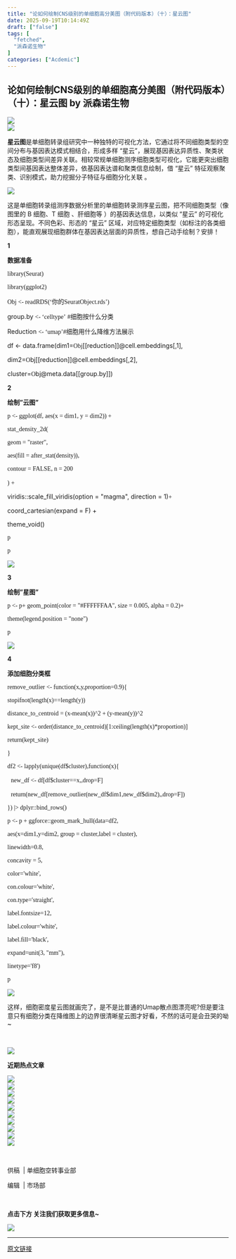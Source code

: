 ```yaml
---
title: "论如何绘制CNS级别的单细胞高分美图（附代码版本）（十）：星云图"
date: 2025-09-19T10:14:49Z
draft: ["false"]
tags: [
  "fetched",
  "派森诺生物"
]
categories: ["Acdemic"]
---
```

论如何绘制CNS级别的单细胞高分美图（附代码版本）（十）：星云图 by 派森诺生物
------
<div><section><section><section nodeleaf=""><img data-ratio="0.12301957129543337" data-s="300,640" data-src="https://mmbiz.qpic.cn/mmbiz_gif/wmcWF3Yo6oTSe7BCjBJf5YrFumvVK8jE7QEyNZj6JCnjVIMbfAShfOiaTe27gIPSyzldQvvYt0rFkqQuAYbzxyA/640?wx_fmt=gif" data-w="1073" src="https://mmbiz.qpic.cn/mmbiz_gif/wmcWF3Yo6oTSe7BCjBJf5YrFumvVK8jE7QEyNZj6JCnjVIMbfAShfOiaTe27gIPSyzldQvvYt0rFkqQuAYbzxyA/640?wx_fmt=gif"></section></section><section><section nodeleaf=""><img data-ratio="0.4255555555555556" data-s="300,640" data-src="https://mmbiz.qpic.cn/mmbiz_jpg/wmcWF3Yo6oRjjcnCMUjGEe2a2icibPHFda8AAgu5u3vkiauCicxSjh8XtZYGLqmNgLy7CudNl2fYLUziaGyibPRP2ZWg/640?wx_fmt=jpeg" data-w="900" src="https://mmbiz.qpic.cn/mmbiz_jpg/wmcWF3Yo6oRjjcnCMUjGEe2a2icibPHFda8AAgu5u3vkiauCicxSjh8XtZYGLqmNgLy7CudNl2fYLUziaGyibPRP2ZWg/640?wx_fmt=jpeg"></section></section><section><section><p><span><strong><span leaf="">星云图</span></strong></span><span leaf="">是单细胞转录组研究中一种独特的可视化方法，它通过将不同细胞类型的空间分布与基因表达模式相结合，形成多样 “星云”，展现基因表达异质性、聚类状态及细胞类型间差异关联。相较常规单细胞测序细胞类型可视化，它能更突出细胞类型间基因表达整体差异，依基因表达谱和聚类信息绘制，借 “星云” 特征观察聚类、识别模式，助力挖掘分子特征与细胞分化关联 。</span></p></section></section><section><section nodeleaf=""><img data-src="https://mmbiz.qpic.cn/mmbiz_png/wmcWF3Yo6oRjjcnCMUjGEe2a2icibPHFdaauDUuDrpjM0dCGc88cCgclMXMyIRXtHhicv5P7FNLTz3NnFAm9RQAww/640?wx_fmt=png" data-ratio="1" data-s="300,640" data-w="746" src="https://mmbiz.qpic.cn/mmbiz_png/wmcWF3Yo6oRjjcnCMUjGEe2a2icibPHFdaauDUuDrpjM0dCGc88cCgclMXMyIRXtHhicv5P7FNLTz3NnFAm9RQAww/640?wx_fmt=png"></section></section><section><section><p><span leaf="">这是单细胞转录组测序数据分析里的单细胞转录测序星云图，把不同细胞类型（像图里的 B 细胞、T 细胞 、肝细胞等 ）的基因表达信息，以类似 “星云” 的可视化形态呈现。</span><span><span leaf="">不同色彩、形态的 “星云” 区域，对应特定细胞类型（如标注的各类细胞），能直观展现细胞群体在基因表达层面的异质性，想自己动手绘制？安排！</span></span></p></section></section><section><section><section><section><p><strong><span leaf="">1</span></strong></p></section></section></section><section><section><section><section><section><p><strong><span leaf="">数据准备</span></strong></p></section></section></section></section></section></section><section><p><span><font face="Calibri"><span leaf="">library(</span></font></span><span><font face="Calibri"><span leaf="">Seurat</span></font></span><span><font face="Calibri"><span leaf="">)</span></font></span><span><p></p></span></p><p><span><font face="Calibri"><span leaf="">library(ggplot2)</span></font></span><span><p></p></span></p><p><span><font face="Calibri"><span leaf="">Obj &lt;- readRDS(</span></font></span><span><font face="Calibri"><span leaf="">‘</span></font></span><span><font face="宋体"><span leaf="">你的</span></font><font face="Calibri"><span leaf="">SeuratObject.rds</span></font></span><span><font face="Calibri"><span leaf="">’</span></font></span><span><font face="Calibri"><span leaf="">)</span></font></span><span><p></p></span></p><p><span><span leaf="">group.by</span></span><span><span leaf=""> </span><font face="Calibri"><span leaf="">&lt;- </span></font></span><span><font face="Calibri"><span leaf="">‘</span></font></span><span><font face="Calibri"><span leaf="">celltype</span></font></span><span><font face="Calibri"><span leaf="">’</span></font></span><span><span leaf=""> </span><font face="Calibri"><span leaf="">#</span></font><font face="宋体"><span leaf="">细胞按什么分类</span></font></span><span><p></p></span></p><p><span><span leaf="">Reduction</span></span><span><span leaf=""> </span><font face="Calibri"><span leaf="">&lt;- </span></font></span><span><font face="Calibri"><span leaf="">‘</span></font></span><span><font face="Calibri"><span leaf="">umap</span></font></span><span><font face="Calibri"><span leaf="">’</span></font></span><span><font face="Calibri"><span leaf="">#</span></font><font face="宋体"><span leaf="">细胞用什么降维方法展示</span></font></span><span><p></p></span></p><p><span><span leaf="">df &lt;- data.frame(dim1=</span></span><span><font face="Calibri"><span leaf="">Obj</span></font></span><span><span leaf="">[[reduction]]@cell.embeddings[,1],</span></span><span><p></p></span></p><p><span><span leaf="">dim2=</span></span><span><font face="Calibri"><span leaf="">O</span></font></span><span><span leaf="">bj[[reduction]]@cell.embeddings[,2],</span></span><span><p></p></span></p><p><span><span leaf="">cluster=</span></span><span><font face="Calibri"><span leaf="">O</span></font></span><span><span leaf="">bj@meta.data[[group.by]])</span></span></p></section><section><section><section><section><p><strong><span leaf="">2</span></strong></p></section></section></section><section><section><section><section><section><p><strong><span leaf="">绘制”云图”</span></strong></p></section></section></section></section></section></section><section><p><span><font face="Calibri"><span leaf="">p &lt;- ggplot(df, aes(x = dim1, y = dim2)) +</span></font></span><span><p></p></span></p><p><span><font face="Calibri"><span leaf="">stat_density_2d(</span></font></span><span><p></p></span></p><p><span><font face="Calibri"><span leaf="">geom = "raster",</span></font></span><span><p></p></span></p><p><span><font face="Calibri"><span leaf="">aes(fill = after_stat(density)),</span></font></span><span><p></p></span></p><p><span><font face="Calibri"><span leaf="">contour = FALSE, n = 200</span></font></span><span><p></p></span></p><p><span><font face="Calibri"><span leaf="">)</span></font></span><span><span leaf=""> </span><font face="Calibri"><span leaf="">+</span></font></span><span><p></p></span></p><p><span><span leaf="">viridis::scale_fill_viridis(option = "magma", direction = 1)</span></span><span><font face="Calibri"><span leaf="">+</span></font></span><span><p></p></span></p><p><span><span leaf="">coord_cartesian(expand = F) +</span></span><span><p></p></span></p><p><span><span leaf="">theme_void()</span></span><span><p></p></span></p><p><span><font face="Calibri"><span leaf="">p</span></font></span><span><p></p></span></p><p><span><font face="Calibri"><span leaf="">p</span></font></span></p></section><section><section nodeleaf=""><img data-src="https://mmbiz.qpic.cn/mmbiz_png/wmcWF3Yo6oRjjcnCMUjGEe2a2icibPHFdaUj7f2We3Q5qiciaumIbicRmS9h1icVz8nicaXfDJicPpQHvsgpHMaRANiaVLw/640?wx_fmt=png" data-ratio="1.0318949343339587" data-s="300,640" data-w="533" src="https://mmbiz.qpic.cn/mmbiz_png/wmcWF3Yo6oRjjcnCMUjGEe2a2icibPHFdaUj7f2We3Q5qiciaumIbicRmS9h1icVz8nicaXfDJicPpQHvsgpHMaRANiaVLw/640?wx_fmt=png"></section></section><section><section><section><section><p><strong><span leaf="">3</span></strong></p></section></section></section><section><section><section><section><section><p><strong><span leaf="">绘制”星图”</span></strong></p></section></section></section></section></section></section><section><p><span><font face="Calibri"><span leaf="">p &lt;- </span></font></span><span><font face="Calibri"><span leaf="">p</span></font></span><span><font face="Calibri"><span leaf="">+ geom_point(color = "#FFFFFFAA", size = 0.00</span></font></span><span><font face="Calibri"><span leaf="">5</span></font></span><span><font face="Calibri"><span leaf="">, alpha = 0.2)</span></font></span><span><font face="Calibri"><span leaf="">+</span></font></span><span><p></p></span></p><p><span><font face="Calibri"><span leaf="">theme(legend.position = "none")</span></font></span><span><p></p></span></p><p><span><font face="Calibri"><span leaf="">p</span></font></span></p></section><section><section nodeleaf=""><img data-src="https://mmbiz.qpic.cn/mmbiz_png/wmcWF3Yo6oRjjcnCMUjGEe2a2icibPHFdacpbJS6WKyd5MLBRwaexg925NXkiblCZRrXlP8yluBaSeNbMicXiczKhAg/640?wx_fmt=png" data-ratio="1.031954887218045" data-s="300,640" data-w="532" src="https://mmbiz.qpic.cn/mmbiz_png/wmcWF3Yo6oRjjcnCMUjGEe2a2icibPHFdacpbJS6WKyd5MLBRwaexg925NXkiblCZRrXlP8yluBaSeNbMicXiczKhAg/640?wx_fmt=png"></section></section><section><section><section><section><p><strong><span leaf="">4</span></strong></p></section></section></section><section><section><section><section><section><p><strong><span leaf="">添加细胞分类框</span></strong></p></section></section></section></section></section></section><section><p><span><font face="Calibri"><span leaf="">remove_outlier &lt;- function(x,y,proportion=0.9){</span></font></span><span><p></p></span></p><p><span><font face="Calibri"><span leaf="">stopifnot(length(x)==length(y))</span></font></span><span><p></p></span></p><p><span><font face="Calibri"><span leaf="">distance_to_centroid = (x-mean(x))^2 + (y-mean(y))^2</span></font></span><span><p></p></span></p><p><span><font face="Calibri"><span leaf="">kept_site &lt;- order(distance_to_centroid)[1:ceiling(length(x)*proportion)]</span></font></span><span><p></p></span></p><p><span><font face="Calibri"><span leaf="">return(kept_site)</span></font></span><span><p></p></span></p><p><span><font face="Calibri"><span leaf="">}</span></font></span><span><p></p></span></p><p><span><font face="Calibri"><span leaf="">df2 &lt;- lapply(unique(df$cluster),function(x){</span></font></span><span><p></p></span></p><p><span><span></span></span><span><span leaf="">  </span><font face="Calibri"><span leaf="">new_df &lt;- df[df$cluster==x,,drop=F]</span></font></span><span><p></p></span></p><p><span><span></span></span><span><span leaf="">  </span><font face="Calibri"><span leaf="">return(new_df[remove_outlier(new_df$dim1,new_df$dim2),,drop=F])</span></font></span><span><p></p></span></p><p><span><span></span></span><span><font face="Calibri"><span leaf="">}) |&gt; dplyr::bind_rows()  </span></font></span><span><p></p></span></p><p><span><font face="Calibri"><span leaf="">p &lt;- p + ggforce::geom_mark_hull(data=df2,</span></font></span><span><p></p></span></p><p><span><span></span></span><span><span></span></span><span><span></span></span><span><span></span></span><span><span></span></span><span><span></span></span><span><span></span></span><span><font face="Calibri"><span leaf="">aes(x=dim1,y=dim2, group = cluster,label = cluster),</span></font></span><span><p></p></span></p><p><span><span></span></span><span><span></span></span><span><span></span></span><span><span></span></span><span><span></span></span><span><span></span></span><span><span></span></span><span><font face="Calibri"><span leaf="">linewidth=0.8,</span></font></span><span><p></p></span></p><p><span><span></span></span><span><span></span></span><span><span></span></span><span><span></span></span><span><span></span></span><span><span></span></span><span><span></span></span><span><font face="Calibri"><span leaf="">concavity = 5,</span></font></span><span><p></p></span></p><p><span><span></span></span><span><span></span></span><span><span></span></span><span><span></span></span><span><span></span></span><span><span></span></span><span><span></span></span><span><font face="Calibri"><span leaf="">color='white',</span></font></span><span><p></p></span></p><p><span><span></span></span><span><span></span></span><span><span></span></span><span><span></span></span><span><span></span></span><span><span></span></span><span><span></span></span><span><font face="Calibri"><span leaf="">con.colour='white',</span></font></span><span><p></p></span></p><p><span><span></span></span><span><span></span></span><span><span></span></span><span><span></span></span><span><span></span></span><span><span></span></span><span><span></span></span><span><font face="Calibri"><span leaf="">con.type='straight',</span></font></span><span><p></p></span></p><p><span><span></span></span><span><span></span></span><span><span></span></span><span><span></span></span><span><span></span></span><span><span></span></span><span><span></span></span><span><font face="Calibri"><span leaf="">label.fontsize=</span></font></span><span><font face="Calibri"><span leaf="">12</span></font></span><span><font face="Calibri"><span leaf="">,</span></font></span><span><p></p></span></p><p><span><span></span></span><span><span></span></span><span><span></span></span><span><span></span></span><span><span></span></span><span><span></span></span><span><span></span></span><span><font face="Calibri"><span leaf="">label.colour='white',</span></font></span><span><p></p></span></p><p><span><span></span></span><span><span></span></span><span><span></span></span><span><span></span></span><span><span></span></span><span><span></span></span><span><span></span></span><span><font face="Calibri"><span leaf="">label.fill='black',</span></font></span><span><p></p></span></p><p><span><span></span></span><span><span></span></span><span><span></span></span><span><span></span></span><span><span></span></span><span><span></span></span><span><span></span></span><span><font face="Calibri"><span leaf="">expand=unit(3, "mm"),</span></font></span><span><p></p></span></p><p><span><span></span></span><span><span></span></span><span><span></span></span><span><span></span></span><span><span></span></span><span><span></span></span><span><span></span></span><span><font face="Calibri"><span leaf="">linetype='f8')</span></font></span><span><p></p></span></p><p><span><font face="Calibri"><span leaf="">p</span></font></span></p></section><section><section nodeleaf=""><img data-src="https://mmbiz.qpic.cn/mmbiz_png/wmcWF3Yo6oRjjcnCMUjGEe2a2icibPHFdaLvgdFaGkj66dU7d9ibywjvMcGze8dfNoiaootPaSmC9KsUhGt50ljhBQ/640?wx_fmt=png" data-ratio="1.031954887218045" data-s="300,640" data-w="532" src="https://mmbiz.qpic.cn/mmbiz_png/wmcWF3Yo6oRjjcnCMUjGEe2a2icibPHFdaLvgdFaGkj66dU7d9ibywjvMcGze8dfNoiaootPaSmC9KsUhGt50ljhBQ/640?wx_fmt=png"></section></section><section><section><p><span leaf="">这样，细胞密度星云图就画完了，是不是比普通的Umap散点图漂亮呢?但是要注意只有细胞分类在降维图上的边界很清晰星云图才好看，不然的话可是会丑哭的呦~</span></p></section></section><p><span leaf=""><br></span></p><section><section><section><section nodeleaf=""><img data-src="https://mmbiz.qpic.cn/sz_mmbiz_png/Ojicl3icmEvPuZ4rJF6NG8OUT3XzJ0qs6tbPq71JS8lkicoWnkvGJv8fVapENI3WTxvN7GG1CjmJ6CRnMibQHM1Ong/640?wx_fmt=png" data-ratio="0.5366795366795367" data-s="300,640" data-w="259" src="https://mmbiz.qpic.cn/sz_mmbiz_png/Ojicl3icmEvPuZ4rJF6NG8OUT3XzJ0qs6tbPq71JS8lkicoWnkvGJv8fVapENI3WTxvN7GG1CjmJ6CRnMibQHM1Ong/640?wx_fmt=png"></section></section></section><section><section><p><strong><span leaf="">近期热点文章</span></strong></p></section></section><section><section><section><section nodeleaf=""><img data-src="https://mmbiz.qpic.cn/sz_mmbiz_png/Ojicl3icmEvPuZ4rJF6NG8OUT3XzJ0qs6tbPq71JS8lkicoWnkvGJv8fVapENI3WTxvN7GG1CjmJ6CRnMibQHM1Ong/640?wx_fmt=png" data-ratio="0.5366795366795367" data-s="300,640" data-w="259" src="https://mmbiz.qpic.cn/sz_mmbiz_png/Ojicl3icmEvPuZ4rJF6NG8OUT3XzJ0qs6tbPq71JS8lkicoWnkvGJv8fVapENI3WTxvN7GG1CjmJ6CRnMibQHM1Ong/640?wx_fmt=png"></section></section></section></section></section><section><a title="https://mp.weixin.qq.com/s?__biz=MzIyNTAxNTc1MQ==&amp;mid=2652214064&amp;idx=2&amp;sn=3f61bc9ecc014076ed853fdd6ad4cba3&amp;scene=21#wechat_redirect" linktype="image" formlinkparm='[{"href":"https://mp.weixin.qq.com/s?__biz=MzIyNTAxNTc1MQ==&amp;mid=2652214064&amp;idx=2&amp;sn=3f61bc9ecc014076ed853fdd6ad4cba3&amp;scene=21#wechat_redirect"}]' href="https://mp.weixin.qq.com/s?__biz=MzIyNTAxNTc1MQ==&amp;mid=2652214064&amp;idx=2&amp;sn=3f61bc9ecc014076ed853fdd6ad4cba3&amp;scene=21#wechat_redirect" target="_blank" rel="noopener noreferrer"><section><section nodeleaf=""><img data-src="https://mmbiz.qpic.cn/mmbiz_jpg/wmcWF3Yo6oRjjcnCMUjGEe2a2icibPHFdawBhPiaAdhcXmCTqtticRzBUMXrYuRPCfQjkqMFBhOxmVoaTWy3WeK2nA/640?wx_fmt=jpeg" data-ratio="0.4255555555555556" data-s="300,640" data-w="900" src="https://mmbiz.qpic.cn/mmbiz_jpg/wmcWF3Yo6oRjjcnCMUjGEe2a2icibPHFdawBhPiaAdhcXmCTqtticRzBUMXrYuRPCfQjkqMFBhOxmVoaTWy3WeK2nA/640?wx_fmt=jpeg"></section></section></a><a title="https://mp.weixin.qq.com/s?__biz=MzIyNTAxNTc1MQ==&amp;mid=2652214084&amp;idx=1&amp;sn=9036b5d98e3c68a8b186a56f9cd09985&amp;scene=21#wechat_redirect" linktype="image" formlinkparm='[{"href":"https://mp.weixin.qq.com/s?__biz=MzIyNTAxNTc1MQ==&amp;mid=2652214084&amp;idx=1&amp;sn=9036b5d98e3c68a8b186a56f9cd09985&amp;scene=21#wechat_redirect"}]' href="https://mp.weixin.qq.com/s?__biz=MzIyNTAxNTc1MQ==&amp;mid=2652214084&amp;idx=1&amp;sn=9036b5d98e3c68a8b186a56f9cd09985&amp;scene=21#wechat_redirect" target="_blank" rel="noopener noreferrer"><section><section nodeleaf=""><img data-src="https://mmbiz.qpic.cn/mmbiz_jpg/wmcWF3Yo6oRjjcnCMUjGEe2a2icibPHFdaYyNRqAibl9MZicNXbiaPzxzbSr1ibuGUW9p9kPcu06MV9neOOINyCuYiaQg/640?wx_fmt=jpeg" data-ratio="0.4255555555555556" data-s="300,640" data-w="900" src="https://mmbiz.qpic.cn/mmbiz_jpg/wmcWF3Yo6oRjjcnCMUjGEe2a2icibPHFdaYyNRqAibl9MZicNXbiaPzxzbSr1ibuGUW9p9kPcu06MV9neOOINyCuYiaQg/640?wx_fmt=jpeg"></section></section></a><a title="https://mp.weixin.qq.com/s?__biz=MzIyNTAxNTc1MQ==&amp;mid=2652214381&amp;idx=2&amp;sn=06b50fb838f18d772b0ae6637d6f37e4&amp;scene=21#wechat_redirect" linktype="image" formlinkparm='[{"href":"https://mp.weixin.qq.com/s?__biz=MzIyNTAxNTc1MQ==&amp;mid=2652214381&amp;idx=2&amp;sn=06b50fb838f18d772b0ae6637d6f37e4&amp;scene=21#wechat_redirect"}]' href="https://mp.weixin.qq.com/s?__biz=MzIyNTAxNTc1MQ==&amp;mid=2652214381&amp;idx=2&amp;sn=06b50fb838f18d772b0ae6637d6f37e4&amp;scene=21#wechat_redirect" target="_blank" rel="noopener noreferrer"><section><section nodeleaf=""><img data-src="https://mmbiz.qpic.cn/mmbiz_jpg/wmcWF3Yo6oRjjcnCMUjGEe2a2icibPHFdazIt6WPuJSiczeiavuQb0Tdjly8FBAacXZ9Qf4nWtIdcJRXNkOyGdN5fw/640?wx_fmt=jpeg" data-ratio="0.4255555555555556" data-s="300,640" data-w="900" src="https://mmbiz.qpic.cn/mmbiz_jpg/wmcWF3Yo6oRjjcnCMUjGEe2a2icibPHFdazIt6WPuJSiczeiavuQb0Tdjly8FBAacXZ9Qf4nWtIdcJRXNkOyGdN5fw/640?wx_fmt=jpeg"></section></section></a><a title="https://mp.weixin.qq.com/s?__biz=MzIyNTAxNTc1MQ==&amp;mid=2652214610&amp;idx=2&amp;sn=9f6fef21ce349860d145337ba4ba6071&amp;scene=21#wechat_redirect" linktype="image" formlinkparm='[{"href":"https://mp.weixin.qq.com/s?__biz=MzIyNTAxNTc1MQ==&amp;mid=2652214610&amp;idx=2&amp;sn=9f6fef21ce349860d145337ba4ba6071&amp;scene=21#wechat_redirect"}]' href="https://mp.weixin.qq.com/s?__biz=MzIyNTAxNTc1MQ==&amp;mid=2652214610&amp;idx=2&amp;sn=9f6fef21ce349860d145337ba4ba6071&amp;scene=21#wechat_redirect" target="_blank" rel="noopener noreferrer"><section><section nodeleaf=""><img data-src="https://mmbiz.qpic.cn/mmbiz_jpg/wmcWF3Yo6oRjjcnCMUjGEe2a2icibPHFdaAibT5wN6KmgxONXU7rdS98c4uM4LUmicnxWgNwr7ylkl7jEREe5S2ahw/640?wx_fmt=jpeg" data-ratio="0.4255555555555556" data-s="300,640" data-w="900" src="https://mmbiz.qpic.cn/mmbiz_jpg/wmcWF3Yo6oRjjcnCMUjGEe2a2icibPHFdaAibT5wN6KmgxONXU7rdS98c4uM4LUmicnxWgNwr7ylkl7jEREe5S2ahw/640?wx_fmt=jpeg"></section></section></a><a title="https://mp.weixin.qq.com/s?__biz=MzIyNTAxNTc1MQ==&amp;mid=2652214663&amp;idx=2&amp;sn=3c3bf9c65f812f440d56de65ec14000a&amp;scene=21#wechat_redirect" linktype="image" formlinkparm='[{"href":"https://mp.weixin.qq.com/s?__biz=MzIyNTAxNTc1MQ==&amp;mid=2652214663&amp;idx=2&amp;sn=3c3bf9c65f812f440d56de65ec14000a&amp;scene=21#wechat_redirect"}]' href="https://mp.weixin.qq.com/s?__biz=MzIyNTAxNTc1MQ==&amp;mid=2652214663&amp;idx=2&amp;sn=3c3bf9c65f812f440d56de65ec14000a&amp;scene=21#wechat_redirect" target="_blank" rel="noopener noreferrer"><section><section nodeleaf=""><img data-src="https://mmbiz.qpic.cn/mmbiz_jpg/wmcWF3Yo6oRjjcnCMUjGEe2a2icibPHFda9EP2SUpA08yiabIUIbLibiafrLpO5JdWxhmPH6icE0r1iaXAubh0avbBepg/640?wx_fmt=jpeg" data-ratio="0.4255555555555556" data-s="300,640" data-w="900" src="https://mmbiz.qpic.cn/mmbiz_jpg/wmcWF3Yo6oRjjcnCMUjGEe2a2icibPHFda9EP2SUpA08yiabIUIbLibiafrLpO5JdWxhmPH6icE0r1iaXAubh0avbBepg/640?wx_fmt=jpeg"></section></section></a><a title="https://mp.weixin.qq.com/s?__biz=MzIyNTAxNTc1MQ==&amp;mid=2652214857&amp;idx=2&amp;sn=91e13264170d240b62fb0276983fff91&amp;scene=21#wechat_redirect" linktype="image" formlinkparm='[{"href":"https://mp.weixin.qq.com/s?__biz=MzIyNTAxNTc1MQ==&amp;mid=2652214857&amp;idx=2&amp;sn=91e13264170d240b62fb0276983fff91&amp;scene=21#wechat_redirect"}]' href="https://mp.weixin.qq.com/s?__biz=MzIyNTAxNTc1MQ==&amp;mid=2652214857&amp;idx=2&amp;sn=91e13264170d240b62fb0276983fff91&amp;scene=21#wechat_redirect" target="_blank" rel="noopener noreferrer"><section><section nodeleaf=""><img data-src="https://mmbiz.qpic.cn/mmbiz_jpg/wmcWF3Yo6oRjjcnCMUjGEe2a2icibPHFda05dWV95P9jqUiaqgKL4icJa6nOmSUyHYY5zsHUDdBEwweEvUCFEnO9FA/640?wx_fmt=jpeg" data-ratio="0.4255555555555556" data-s="300,640" data-w="900" src="https://mmbiz.qpic.cn/mmbiz_jpg/wmcWF3Yo6oRjjcnCMUjGEe2a2icibPHFda05dWV95P9jqUiaqgKL4icJa6nOmSUyHYY5zsHUDdBEwweEvUCFEnO9FA/640?wx_fmt=jpeg"></section></section></a><a title="https://mp.weixin.qq.com/s?__biz=MzIyNTAxNTc1MQ==&amp;mid=2652214960&amp;idx=2&amp;sn=bc1da44a341a5ac81a15c7797357983e&amp;scene=21#wechat_redirect" linktype="image" formlinkparm='[{"href":"https://mp.weixin.qq.com/s?__biz=MzIyNTAxNTc1MQ==&amp;mid=2652214960&amp;idx=2&amp;sn=bc1da44a341a5ac81a15c7797357983e&amp;scene=21#wechat_redirect"}]' href="https://mp.weixin.qq.com/s?__biz=MzIyNTAxNTc1MQ==&amp;mid=2652214960&amp;idx=2&amp;sn=bc1da44a341a5ac81a15c7797357983e&amp;scene=21#wechat_redirect" target="_blank" rel="noopener noreferrer"><section><section nodeleaf=""><img data-src="https://mmbiz.qpic.cn/mmbiz_jpg/wmcWF3Yo6oRjjcnCMUjGEe2a2icibPHFdazda3npnibf7lIyPLiaVicVnVVoR8MeWcxicRotrHwDJU8fVgvEbdAic7Ucw/640?wx_fmt=jpeg" data-ratio="0.4255555555555556" data-s="300,640" data-w="900" src="https://mmbiz.qpic.cn/mmbiz_jpg/wmcWF3Yo6oRjjcnCMUjGEe2a2icibPHFdazda3npnibf7lIyPLiaVicVnVVoR8MeWcxicRotrHwDJU8fVgvEbdAic7Ucw/640?wx_fmt=jpeg"></section></section></a><a title="https://mp.weixin.qq.com/s?__biz=MzIyNTAxNTc1MQ==&amp;mid=2652215130&amp;idx=2&amp;sn=a2889c4c52bc666f9db1082a105ea816&amp;scene=21#wechat_redirect" linktype="image" formlinkparm='[{"href":"https://mp.weixin.qq.com/s?__biz=MzIyNTAxNTc1MQ==&amp;mid=2652215130&amp;idx=2&amp;sn=a2889c4c52bc666f9db1082a105ea816&amp;scene=21#wechat_redirect"}]' href="https://mp.weixin.qq.com/s?__biz=MzIyNTAxNTc1MQ==&amp;mid=2652215130&amp;idx=2&amp;sn=a2889c4c52bc666f9db1082a105ea816&amp;scene=21#wechat_redirect" target="_blank" rel="noopener noreferrer"><section><section nodeleaf=""><img data-src="https://mmbiz.qpic.cn/mmbiz_jpg/wmcWF3Yo6oRjjcnCMUjGEe2a2icibPHFdagHKQx5sAh8CiaJPepjwhoqN9G3yTs4SzTTKD0TD7icmWUl6WTn7DUwWg/640?wx_fmt=jpeg" data-ratio="0.4255555555555556" data-s="300,640" data-w="900" src="https://mmbiz.qpic.cn/mmbiz_jpg/wmcWF3Yo6oRjjcnCMUjGEe2a2icibPHFdagHKQx5sAh8CiaJPepjwhoqN9G3yTs4SzTTKD0TD7icmWUl6WTn7DUwWg/640?wx_fmt=jpeg"></section></section></a><a title="https://mp.weixin.qq.com/s?__biz=MzIyNTAxNTc1MQ==&amp;mid=2652215220&amp;idx=2&amp;sn=e0a289c0c28137d94d5dbe6a9da1ca41&amp;scene=21#wechat_redirect" linktype="image" formlinkparm='[{"href":"https://mp.weixin.qq.com/s?__biz=MzIyNTAxNTc1MQ==&amp;mid=2652215220&amp;idx=2&amp;sn=e0a289c0c28137d94d5dbe6a9da1ca41&amp;scene=21#wechat_redirect"}]' href="https://mp.weixin.qq.com/s?__biz=MzIyNTAxNTc1MQ==&amp;mid=2652215220&amp;idx=2&amp;sn=e0a289c0c28137d94d5dbe6a9da1ca41&amp;scene=21#wechat_redirect" target="_blank" rel="noopener noreferrer"><section><section nodeleaf=""><img data-src="https://mmbiz.qpic.cn/mmbiz_jpg/wmcWF3Yo6oRjjcnCMUjGEe2a2icibPHFda41UpzKPdUcuPphjJtibnHR7Dy4OCEYJvTiar7v8W9ict5nvnB7dMvNluA/640?wx_fmt=jpeg" data-ratio="0.4255555555555556" data-s="300,640" data-w="900" src="https://mmbiz.qpic.cn/mmbiz_jpg/wmcWF3Yo6oRjjcnCMUjGEe2a2icibPHFda41UpzKPdUcuPphjJtibnHR7Dy4OCEYJvTiar7v8W9ict5nvnB7dMvNluA/640?wx_fmt=jpeg"></section></section></a></section><p><span leaf=""><br></span></p><section><p><span leaf="">供稿  | 单细胞空转事业部</span></p><p><span leaf="">编辑  | 市场部</span></p></section><p><span leaf=""><br></span></p><section><section><section><section><section><p><strong><span leaf="">点击下方 关注我们获取更多信息~</span></strong></p></section></section></section><section><section nodeleaf=""><img data-src="https://mmbiz.qpic.cn/mmbiz_gif/wmcWF3Yo6oQge38eibrRPusNuo5VUdXlr0hOXqfib3Jp1Jyic9fCNxN8X5rwUyMqFZvHibLnuGrZJfsMgvM3qXaEow/640?wx_fmt=gif" data-ratio="2.009375" data-s="300,640" data-w="640" src="https://mmbiz.qpic.cn/mmbiz_gif/wmcWF3Yo6oQge38eibrRPusNuo5VUdXlr0hOXqfib3Jp1Jyic9fCNxN8X5rwUyMqFZvHibLnuGrZJfsMgvM3qXaEow/640?wx_fmt=gif"></section></section></section></section></section><p><mp-style-type data-value="10000"></mp-style-type></p></div>  
<hr>
<a href="https://mp.weixin.qq.com/s/LEVYRR2JuZI4q0kCaPqsPw",target="_blank" rel="noopener noreferrer">原文链接</a>
